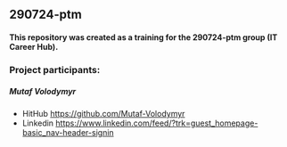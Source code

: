 ## 290724-ptm
#### This repository was created as a training for the 290724-ptm group (IT Career Hub).
### Project participants:
##### Mutaf Volodymyr 
- HitHub https://github.com/Mutaf-Volodymyr
- Linkedin https://www.linkedin.com/feed/?trk=guest_homepage-basic_nav-header-signin


